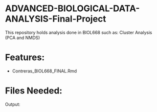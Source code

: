 # ADVANCED-BIOLOGICAL-DATA-ANALYSIS-Final-Project
This repository holds analysis done in BIOL668 such as: Cluster Analysis (PCA and NMDS)

# Features:
* Contreras_BIOL668_FINAL.Rmd

# Files Needed:


Output:

